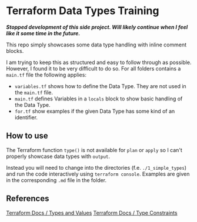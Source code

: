 # Terraform Data Types Training

**_Stopped development of this side project. Will likely continue when I feel like it some time in the future._**

This repo simply showcases some data type handling with inline comment blocks.

I am trying to keep this as structured and easy to follow through as possible. However, I found it to be very difficult to do so. For all folders contains a `main.tf` file the following applies:

- `variables.tf` shows how to define the Data Type. They are not used in the `main.tf` file.
- `main.tf` defines Variables in a `locals` block to show basic handling of the Data Type.
- `for.tf` show examples if the given Data Type has some kind of an identifier.

## How to use

The Terraform function `type()` is not available for `plan` or `apply` so I can't properly showcase data types with `output`.

Instead you will need to change into the directories (f.e. `./1_simple_types`) and run the code interactively using `terraform console`. Examples are given in the corresponding `.md` file in the folder.

## References

[Terraform Docs / Types and Values](https://developer.hashicorp.com/terraform/language/expressions/types)
[Terraform Docs / Type Constraints](https://developer.hashicorp.com/terraform/language/expressions/type-constraints)
